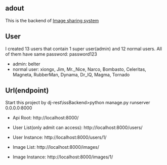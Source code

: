 ## adout
This is the backend of [Image sharing system](https://github.com/OnlyBelter/image-sharing-system)

## User
I created 13 users that contain 1 super user(admin) and 12 normal users.
All of them have same password: password123
- admin: belter
- normal user: xiongx, Jim, Mr._Nice, Narco, Bombasto, Celeritas, 
               Magneta, RubberMan, Dynama, Dr_IQ, Magma, Tornado
               
## Url(endpoint)
Start this project by dj-rest\issBackend>python manage.py runserver 0.0.0.0:8000
- Api Root: http://localhost:8000/

- User List(only admit can access): http://localhost:8000/users/  
- User Instance: http://localhost:8000/users/1/

- Image List: http://localhost:8000/images/
- Image Instance: http://localhost:8000/images/1/
